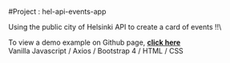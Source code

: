 #Project : hel-api-events-app 


Using the public city of Helsinki API to create a card of events !!\

To view a demo example on Github page, **[click here](https://criscrispy.github.io/hel-api-events-app)**\
Vanilla Javascript / Axios / Bootstrap 4 / HTML / CSS
